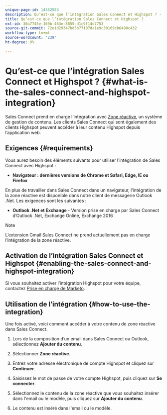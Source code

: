 ```yaml
---
unique-page-id: 14352553
description: Qu’est-ce que l’intégration Sales Connect et Highspot ? - Documents Marketo - Documentation du produit
title: Qu’est-ce que l’intégration Sales Connect et Highspot ?
exl-id: 30a7745e-169b-463e-8855-d1c9f14d7753
source-git-commit: 72e1d29347bd5b77107da1e9c30169cb6490c432
workflow-type: tm+mt
source-wordcount: '239'
ht-degree: 0%

---
```


# Qu’est-ce que l’intégration Sales Connect et Highspot ? {#what-is-the-sales-connect-and-highspot-integration}

Sales Connect prend en charge l’intégration avec [Zone réactive](https://www.highspot.com/), un système de gestion de contenu. Les clients Sales Connect qui sont également des clients Highspot peuvent accéder à leur contenu Highspot depuis l’application web.

## Exigences {#requirements}

Vous aurez besoin des éléments suivants pour utiliser l’intégration de Sales Connect avec Highspot :

* **Navigateur : dernières versions de Chrome et Safari, Edge, IE ou Firefox**

En plus de travailler dans Sales Connect dans un navigateur, l’intégration de la zone réactive est disponible dans notre client de messagerie Outlook .Net. Les exigences sont les suivantes :

* **Outlook .Net et Exchange** - Version prise en charge par Sales Connect d’Outlook .Net, Exchange Online, Exchange 2016

>[!NOTE]
>
>L’extension Gmail Sales Connect ne prend actuellement pas en charge l’intégration de la zone réactive.

## Activation de l’intégration Sales Connect et Highspot {#enabling-the-sales-connect-and-highspot-integration}

Si vous souhaitez activer l’intégration Highspot pour votre équipe, contactez [Prise en charge de Marketo](https://nation.marketo.com/t5/Support/ct-p/Support#).

## Utilisation de l’intégration {#how-to-use-the-integration}

Une fois activé, voici comment accéder à votre contenu de zone réactive dans Sales Connect.

1. Lors de la composition d’un email dans Sales Connect ou Outlook, sélectionnez **Ajouter du contenu**.

1. Sélectionner **Zone réactive**.

1. Entrez votre adresse électronique de compte Highspot et cliquez sur **Continuer**.

1. Saisissez le mot de passe de votre compte Highspot, puis cliquez sur **Se connecter**.

1. Sélectionnez le contenu de la zone réactive que vous souhaitez insérer dans l&#39;email ou le modèle, puis cliquez sur **Ajouter du contenu**.

1. Le contenu est inséré dans l&#39;email ou le modèle.
